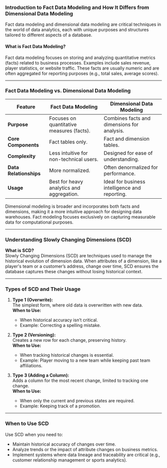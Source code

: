 ### Introduction to Fact Data Modeling and How It Differs from Dimensional Data Modeling

Fact data modeling and dimensional data modeling are critical techniques in the world of data analytics, each with unique purposes and structures tailored to different aspects of a database.

#### **What is Fact Data Modeling?**
Fact data modeling focuses on storing and analyzing quantitative metrics (facts) related to business processes. Examples include sales revenue, player statistics, or website traffic. These facts are usually numeric and are often aggregated for reporting purposes (e.g., total sales, average scores).

---

### **Fact Data Modeling vs. Dimensional Data Modeling**

| Feature                | Fact Data Modeling                          | Dimensional Data Modeling                |
|------------------------|---------------------------------------------|------------------------------------------|
| **Purpose**            | Focuses on quantitative measures (facts).  | Combines facts and dimensions for analysis. |
| **Core Components**    | Fact tables only.                          | Fact and dimension tables.               |
| **Complexity**         | Less intuitive for non-technical users.    | Designed for ease of understanding.      |
| **Data Relationships** | More normalized.                           | Often denormalized for performance.      |
| **Usage**              | Best for heavy analytics and aggregation.  | Ideal for business intelligence and reporting. |

Dimensional modeling is broader and incorporates both facts and dimensions, making it a more intuitive approach for designing data warehouses. Fact modeling focuses exclusively on capturing measurable data for computational purposes.

---

### **Understanding Slowly Changing Dimensions (SCD)**

**What is SCD?**  
Slowly Changing Dimensions (SCD) are techniques used to manage the historical evolution of dimension data. When attributes of a dimension, like a player's team or a customer’s address, change over time, SCD ensures the database captures these changes without losing historical context.

---

### **Types of SCD and Their Usage**

1. **Type 1 (Overwrite):**  
   The simplest form, where old data is overwritten with new data.  
   **When to Use:**  
   - When historical accuracy isn’t critical.  
   - Example: Correcting a spelling mistake.

2. **Type 2 (Versioning):**  
   Creates a new row for each change, preserving history.  
   **When to Use:**  
   - When tracking historical changes is essential.  
   - Example: Player moving to a new team while keeping past team affiliations.

3. **Type 3 (Adding a Column):**  
   Adds a column for the most recent change, limited to tracking one change.  
   **When to Use:**  
   - When only the current and previous states are required.  
   - Example: Keeping track of a promotion.

---

### **When to Use SCD**

Use SCD when you need to:
- Maintain historical accuracy of changes over time.
- Analyze trends or the impact of attribute changes on business metrics.
- Implement systems where data lineage and traceability are critical (e.g., customer relationship management or sports analytics).

